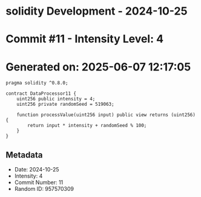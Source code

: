 ﻿# solidity Development - 2024-10-25
# Commit #11 - Intensity Level: 4
# Generated on: 2025-06-07 12:17:05
```solidity
pragma solidity ^0.8.0;

contract DataProcessor11 {
    uint256 public intensity = 4;
    uint256 private randomSeed = 519063;

    function processValue(uint256 input) public view returns (uint256) {
        return input * intensity + randomSeed % 100;
    }
}
```
## Metadata
- Date: 2024-10-25
- Intensity: 4
- Commit Number: 11
- Random ID: 957570309
